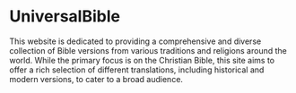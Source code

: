 # UniversalBible
This website is dedicated to providing a comprehensive and diverse collection of Bible versions from various traditions and religions around the world. While the primary focus is on the Christian Bible, this site aims to offer a rich selection of different translations, including historical and modern versions, to cater to a broad audience. 

